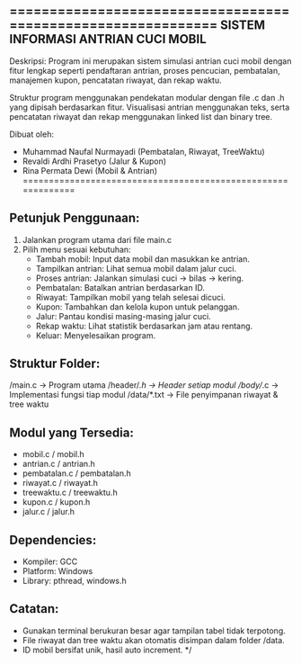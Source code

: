  =============================================================
  SISTEM INFORMASI ANTRIAN CUCI MOBIL
  -------------------------------------------------------------
  Deskripsi:
  Program ini merupakan sistem simulasi antrian cuci mobil dengan
  fitur lengkap seperti pendaftaran antrian, proses pencucian,
  pembatalan, manajemen kupon, pencatatan riwayat, dan rekap waktu.

  Struktur program menggunakan pendekatan modular dengan file .c dan .h
  yang dipisah berdasarkan fitur. Visualisasi antrian menggunakan teks,
  serta pencatatan riwayat dan rekap menggunakan linked list dan binary tree.

  Dibuat oleh:
  - Muhammad Naufal Nurmayadi (Pembatalan, Riwayat, TreeWaktu)
  - Revaldi Ardhi Prasetyo (Jalur & Kupon)
  - Rina Permata Dewi (Mobil & Antrian)
  =============================================================

  Petunjuk Penggunaan:
  ---------------------
  1. Jalankan program utama dari file main.c
  2. Pilih menu sesuai kebutuhan:
     - Tambah mobil: Input data mobil dan masukkan ke antrian.
     - Tampilkan antrian: Lihat semua mobil dalam jalur cuci.
     - Proses antrian: Jalankan simulasi cuci → bilas → kering.
     - Pembatalan: Batalkan antrian berdasarkan ID.
     - Riwayat: Tampilkan mobil yang telah selesai dicuci.
     - Kupon: Tambahkan dan kelola kupon untuk pelanggan.
     - Jalur: Pantau kondisi masing-masing jalur cuci.
     - Rekap waktu: Lihat statistik berdasarkan jam atau rentang.
     - Keluar: Menyelesaikan program.

  Struktur Folder:
  ----------------
  /main.c                → Program utama
  /header/*.h            → Header setiap modul
  /body/*.c              → Implementasi fungsi tiap modul
  /data/*.txt            → File penyimpanan riwayat & tree waktu

  Modul yang Tersedia:
  ---------------------
  - mobil.c / mobil.h
  - antrian.c / antrian.h
  - pembatalan.c / pembatalan.h
  - riwayat.c / riwayat.h
  - treewaktu.c / treewaktu.h
  - kupon.c / kupon.h
  - jalur.c / jalur.h

  Dependencies:
  --------------
  - Kompiler: GCC
  - Platform: Windows
  - Library: pthread, windows.h

  Catatan:
  ---------
  - Gunakan terminal berukuran besar agar tampilan tabel tidak terpotong.
  - File riwayat dan tree waktu akan otomatis disimpan dalam folder /data.
  - ID mobil bersifat unik, hasil auto increment.
*/
